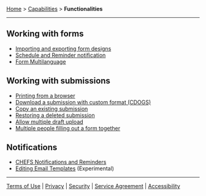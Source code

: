 [Home](index) > [Capabilities](Capabilities) > **Functionalities**
***

## Working with forms
* [Importing and exporting form designs](Importing-and-exporting-form-designs)
* [Schedule and Reminder notification](Schedule-and-Reminder-notification)
* [Form Multilanguage](Form-Multilanguage)

## Working with submissions
* [Printing from a browser](Printing-from-a-browser)
* [Download a submission with custom format (CDOGS)](CDOGS-Template-Upload)
* [Copy an existing submission](Copy-an-existing-submission)
* [Restoring a deleted submission](Restoring-a-deleted-submission)
* [Allow multiple draft upload](Allow-multiple-draft-upload)
* [Multiple people filling out a form together](Creating-Submission-Team)

## Notifications
* [CHEFS Notifications and Reminders](CHEFS-Notifications-and-Reminders)
* [Editing Email Templates](Editing-Email-Templates) (Experimental)

***
[Terms of Use](Terms-of-Use) | [Privacy](Privacy) | [Security](Security) | [Service Agreement](Service-Agreement) | [Accessibility](Accessibility)